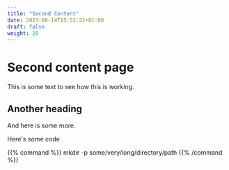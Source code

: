 ```yaml
---
title: "Second Content"
date: 2023-06-14T15:52:22+01:00
draft: false
weight: 20
---
```


# Second content page

This is some text to see how this is working.

## Another heading

And here is some more.

Here's some code

{{% command %}}
mkdir -p some/very/long/directory/path
{{% /command %}}
